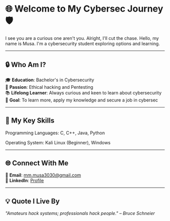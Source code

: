# 🌐 **Welcome to My Cybersec Journey** 🛡️ 

I see you are a curious one aren't you. Alright, I'll cut the chase. Hello, my name is Musa. I'm a cybersecurity student exploring options and learning.

---
## 🔒 **Who Am I?**
🎓 **Education**: Bachelor's in Cybersecurity  
🌟 **Passion**: Ethical hacking and Pentesting  
📚 **Lifelong Learner**: Always curious and keen to learn about cybersecurity  
🎯 **Goal**: To learn more, apply my knowledge and secure a job in cybersec

---
## 🌟 **My Key Skills**
Programming Languages: C, C++, Java, Python

Operating System: Kali Linux (Beginner), Windows

---
## 🌐 **Connect With Me**  
📧 **Email**: [mm.musa3030@gmail.com](mailto:mm.musa3030@gmail.com)  
💼 **LinkedIn**: [Profile](https://www.linkedin.com/in/muhammad-musa-bin-faisal-818a0a24b/)  

---
## 💡 **Quote I Live By**
*"Amateurs hack systems; professionals hack people." – Bruce Schneier*
<!--
**Muhammad-Musa990/Muhammad-Musa990** is a ✨ _special_ ✨ repository because its `README.md` (this file) appears on your GitHub profile.

Here are some ideas to get you started:

- 🔭 I’m currently working on ...
- 🌱 I’m currently learning ...
- 👯 I’m looking to collaborate on ...
- 🤔 I’m looking for help with ...
- 💬 Ask me about ...
- 📫 How to reach me: ...
- 😄 Pronouns: ...
- ⚡ Fun fact: ...
-->
